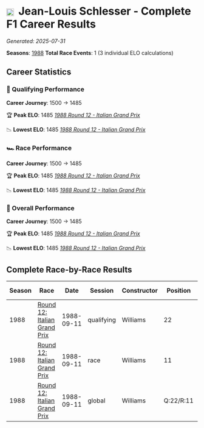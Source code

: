 # <img src="https://upload.wikimedia.org/wikipedia/commons/c/c3/Flag_of_France.svg" alt="France" width="20" height="auto" style="vertical-align: middle; margin-right: 5px;" onerror="this.outerHTML='🇫🇷'; this.style.marginRight='5px';"/> Jean-Louis Schlesser - Complete F1 Career Results

*Generated: 2025-07-31*

**Seasons**: [1988](../seasons/1988-season-report)
**Total Race Events**: 1 (3 individual ELO calculations)

## Career Statistics

### 🏁 Qualifying Performance
**Career Journey**: 1500 → 1485

🏆 **Peak ELO**: 1485
   *[1988 Round 12 - Italian Grand Prix](../seasons/1988-season-report#round-12-italian-grand-prix)*

📉 **Lowest ELO**: 1485
   *[1988 Round 12 - Italian Grand Prix](../seasons/1988-season-report#round-12-italian-grand-prix)*

### 🏎️ Race Performance
**Career Journey**: 1500 → 1485

🏆 **Peak ELO**: 1485
   *[1988 Round 12 - Italian Grand Prix](../seasons/1988-season-report#round-12-italian-grand-prix)*

📉 **Lowest ELO**: 1485
   *[1988 Round 12 - Italian Grand Prix](../seasons/1988-season-report#round-12-italian-grand-prix)*

### 🌟 Overall Performance
**Career Journey**: 1500 → 1485

🏆 **Peak ELO**: 1485
   *[1988 Round 12 - Italian Grand Prix](../seasons/1988-season-report#round-12-italian-grand-prix)*

📉 **Lowest ELO**: 1485
   *[1988 Round 12 - Italian Grand Prix](../seasons/1988-season-report#round-12-italian-grand-prix)*


## Complete Race-by-Race Results

| Season | Race | Date | Session | Constructor | Position | Starting ELO | ELO Change | Final ELO | Teammate |
|--------|------|------|---------|-------------|----------|--------------|------------|-----------|----------|
| 1988 | [Round 12: Italian Grand Prix](../seasons/1988-season-report#round-12-italian-grand-prix) | 1988-09-11 | qualifying | Williams | 22 | 1500 | -15 | 1485 | <img src="https://upload.wikimedia.org/wikipedia/commons/0/03/Flag_of_Italy.svg" alt="Italy" width="20" height="auto" style="vertical-align: middle; margin-right: 5px;" onerror="this.outerHTML='🇮🇹'; this.style.marginRight='5px';"/> Riccardo Patrese |
| 1988 | [Round 12: Italian Grand Prix](../seasons/1988-season-report#round-12-italian-grand-prix) | 1988-09-11 | race | Williams | 11 | 1500 | -15 | 1485 | <img src="https://upload.wikimedia.org/wikipedia/commons/0/03/Flag_of_Italy.svg" alt="Italy" width="20" height="auto" style="vertical-align: middle; margin-right: 5px;" onerror="this.outerHTML='🇮🇹'; this.style.marginRight='5px';"/> Riccardo Patrese |
| 1988 | [Round 12: Italian Grand Prix](../seasons/1988-season-report#round-12-italian-grand-prix) | 1988-09-11 | global | Williams | Q:22/R:11 | 1500 | -15 | 1485 | <img src="https://upload.wikimedia.org/wikipedia/commons/0/03/Flag_of_Italy.svg" alt="Italy" width="20" height="auto" style="vertical-align: middle; margin-right: 5px;" onerror="this.outerHTML='🇮🇹'; this.style.marginRight='5px';"/> Riccardo Patrese |
